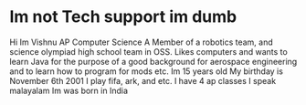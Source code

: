 # Im not Tech support im dumb
Hi Im Vishnu
AP Computer Science A
Member of a robotics team, and science olympiad high school team in OSS. Likes computers and wants to learn Java for the purpose of a good background for aerospace engineering and to learn how to program for mods etc.
Im 15 years old
My birthday is November 6th 2001
I play fifa, ark, and etc.
I have 4 ap classes
I speak malayalam
Im was born in India
